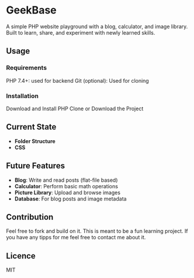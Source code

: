 # GeekBase

A simple PHP website playground with a blog, calculator, and image library. Built to learn, share, and experiment with newly learned skills.

## Usage

### Requirements
PHP 7.4+: used for backend
Git (optional): Used for cloning

### Installation
Download and Install PHP 
Clone or Download the Project

## Current State
- **Folder Structure**
- **CSS**

## Future Features
- **Blog**: Write and read posts (flat-file based)
- **Calculator**: Perform basic math operations
- **Picture Library**: Upload and browse images
- **Database**: For blog posts and image metadata

## Contribution
Feel free to fork and build on it. This is meant to be a fun learning project. If you have any tipps for me feel free to contact me about it.

## Licence
MIT
